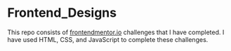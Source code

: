# Frontend_Designs
This repo consists of [frontendmentor.io](https://www.frontendmentor.io/) challenges that I have completed. I have used HTML, CSS, and JavaScript to complete these challenges.
